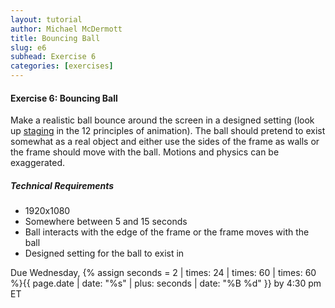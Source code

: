 ```yaml
---
layout: tutorial
author: Michael McDermott
title: Bouncing Ball
slug: e6
subhead: Exercise 6
categories: [exercises]
---
```

#### Exercise 6: Bouncing Ball
Make a realistic ball bounce around the screen in a designed setting (look up [staging](https://www.youtube.com/watch?v=uDqjIdI4bF4&t=254s) in the 12 principles of animation). The ball should pretend to exist somewhat as a real object and either use the sides of the frame as walls or the frame should move with the ball. Motions and physics can be exaggerated.


##### Technical Requirements
* 1920x1080
* Somewhere between 5 and 15 seconds
* Ball interacts with the edge of the frame or the frame moves with the ball
* Designed setting for the ball to exist in

<span class="due">Due Wednesday, {% assign seconds = 2 | times: 24 | times: 60 | times: 60 %}{{ page.date | date: "%s" | plus: seconds | date: "%B %d" }} by 4:30 pm ET</span>
